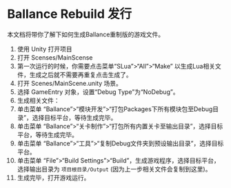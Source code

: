 # Ballance Rebuild 发行

本文档将带你了解下如何生成Ballance重制版的游戏文件。

1. 使用 Unity 打开项目
2. 打开 Scenses/MainScense
  1. 第一次运行的时候，你需要点击菜单“SLua”>“All”>“Make” 以生成Lua相关文件，生成之后就不需要再重复点击生成了。
  2. 打开 Scenes/MainScene.unity 场景。
  3. 选择 GameEntry 对象，设置“Debug Type”为“NoDebug”。
4. 生成相关文件：
  1. 单击菜单 “Ballance”>“模块开发”>“打包Packages下所有模块包至Debug目录”，选择目标平台，等待生成完毕。
  2. 单击菜单 “Ballance”>“关卡制作”>“打包所有内置关卡至输出目录”，选择目标平台，等待生成完毕。
  3. 单击菜单 “Ballance”>“工具”>“复制Debug文件夹到预设输出目录”，选择目标平台。
5. 单击菜单 “File”>“Build Settings”>“Build”，生成游戏程序，选择目标平台，选择输出目录为 `项目根目录/Output` (因为上一步相关文件会复制到这里)。
6. 生成完毕，打开游戏运行。
